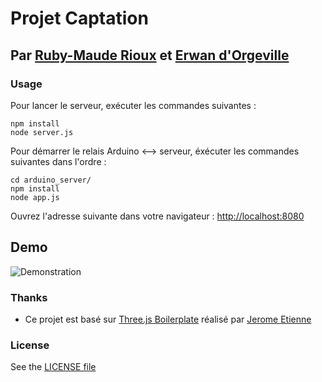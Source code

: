 # Projet Captation
## Par [Ruby-Maude Rioux](http://ca.linkedin.com/pub/ruby-maude-rioux/5a/3b9/b5a) et [Erwan d'Orgeville](http://erwandorgeville.com)

### Usage

Pour lancer le serveur, exécuter les commandes suivantes :
```
npm install
node server.js
```

Pour démarrer le relais Arduino <--> serveur, éxécuter les commandes suivantes dans l'ordre :  
```
cd arduino_server/
npm install
node app.js
```

Ouvrez l'adresse suivante dans votre navigateur : [http://localhost:8080](http://localhost:8080)

## Demo
![Demonstration](https://raw.githubusercontent.com/th3m4ri0/projet-captation/master/images/demo.gif?token=ACj7vCtEceXwTi9tJKLThLC-chrVm5BKks5UWAQAwA%3D%3D)


### Thanks
- Ce projet est basé sur [Three.js Boilerplate](https://github.com/jeromeetienne/threejsboilerplate/) réalisé par [Jerome Etienne](https://github.com/jeromeetienne/)


### License
See the [LICENSE file](https://github.com/th3m4ri0/projet-captation/blob/master/LICENSE)